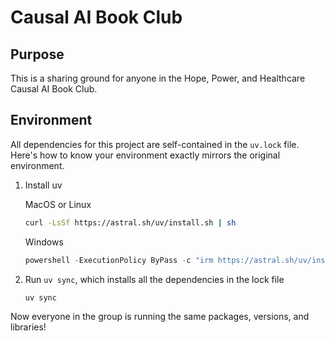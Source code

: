 # Causal AI Book Club

## Purpose

This is a sharing ground for anyone in the Hope, Power, and Healthcare Causal AI Book Club.

## Environment

All dependencies for this project are self-contained in the `uv.lock` file. Here's how to know your environment exactly mirrors the original environment.

1. Install uv

    MacOS or Linux

    ```bash
    curl -LsSf https://astral.sh/uv/install.sh | sh
    ```

    Windows

    ```powershell
    powershell -ExecutionPolicy ByPass -c "irm https://astral.sh/uv/install.ps1 | iex"
    ```

2. Run `uv sync`, which installs all the dependencies in the lock file

    ```bash
    uv sync
    ```

Now everyone in the group is running the same packages, versions, and libraries!
